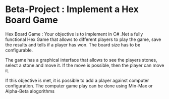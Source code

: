 # Beta-Project : Implement a Hex Board Game
Hex Board Game : 
Your objective is to implement in C# .Net a fully functional Hex Game that allows to different players to play the game, save the results and tells if a player has won.
The board size has to be configurable.

The game has a graphical interface that allows to see the players stones, select a stone and move it. If the move is possible, then the player can move it.

If this objective is met, it is possible to add a player against computer configuration. The computer game play can be done using Min-Max or Alpha-Beta alogorithms
